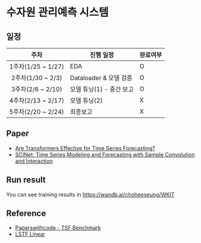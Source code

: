 # 수자원 관리예측 시스템

## 일정
|주차| 진행 일정 | 완료여부 |  
|:----:|-------|-------|
| 1주차(1/25 ~ 1/27) | EDA | O | 
| 2주차(1/30 ~ 2/3) | Dataloader & 모델 검증 | O |
| 3주차(2/6 ~ 2/10) | 모델 튜닝(1) - 중간 보고 | O |
| 4주차(2/13 ~ 2/17) | 모델 튜닝(2) | X |
| 5주차(2/20 ~ 2/24) | 최종보고 | X |


## Paper
- [Are Transformers Effective for Time Series Forecasting?](https://arxiv.org/pdf/2205.13504.pdf)
- [SCINet: Time Series Modeling and Forecasting with Sample Convolution and Interaction](https://arxiv.org/pdf/2106.09305.pdf)

## Run result
You can see training results in https://wandb.ai/choheeseung/WKIT

## Reference
- [Paperswithcode - TSF Benchmark](https://paperswithcode.com/sota/time-series-forecasting-on-etth1-24?p=informer-beyond-efficient-transformer-for)
- [LSTF Linear](https://github.com/cure-lab/LTSF-Linear)

